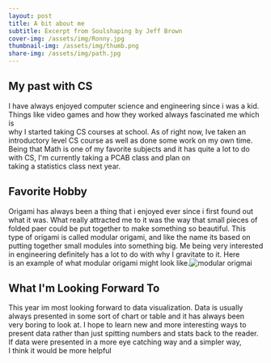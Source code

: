 ```yaml
---
layout: post
title: A bit about me
subtitle: Excerpt from Soulshaping by Jeff Brown
cover-img: /assets/img/Ronny.jpg
thumbnail-img: /assets/img/thumb.png
share-img: /assets/img/path.jpg
---
```


## My past with CS
I have always enjoyed computer science and engineering since i was a kid.  
Things like video games and how they worked always fascinated me which is  
why I started taking CS courses at school. As of right now, Ive taken an  
introductory level CS course as well as done some work on my own time.  
Being that Math is one of my favorite subjects and it has quite a lot to do  
with CS, I'm currently taking a PCAB class and plan on  
taking a statistics class next year.

## Favorite Hobby
Origami has always been a thing that i enjoyed ever since i first found out  
what it was. What really attracted me to it was the way that small pieces of  
folded paer could be put together to make something so beautiful. This  
type of origami is called modular origami, and like the name its based on  
putting together small modules into something big. Me being very interested  
in engineering definitely has a lot to do with why I gravitate to it. Here  
is an example of what modular origami might look like.![modular origmai][Origami]

## What I'm Looking Forward To
This year im most looking forward to data visualization. Data is usually  
always presented in some sort of chart or table and it has always been  
very boring to look at. I hope to learn new and more interesting ways to  
present data rather than just spitting numbers and stats back to the reader.  
If data were presented in a more eye catching way and a simpler way,  
I think it would be more helpful

[Origami]: https://origami.me/wp-content/uploads/2018/07/26-kusudamas.jpg
